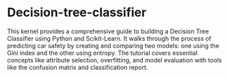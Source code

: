 # Decision-tree-classifier
This kernel provides a comprehensive guide to building a Decision Tree Classifier using Python and Scikit-Learn. It walks through the process of predicting car safety by creating and comparing two models: one using the Gini index and the other using entropy. The tutorial covers essential concepts like attribute selection, overfitting, and model evaluation with tools like the confusion matrix and classification report.
